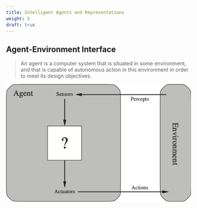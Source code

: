 ```yaml
---
title: Intelligent Agents and Representations 
weight: 5
draft: true
---
```


## Agent-Environment Interface

> An agent is a computer system that is situated in some environment, and that is capable of autonomous action in this environment in order to meet its design objectives.

![agent-environment](images/agent-environment.png)
